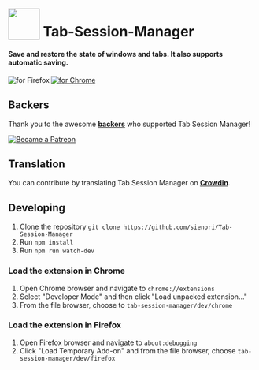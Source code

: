 # <sub><img src="/src/icons/icon.svg" width=64px height=64px></sub> Tab-Session-Manager

#### Save and restore the state of windows and tabs. It also supports automatic saving.

[<img src="https://addons.cdn.mozilla.net/static/img/addons-buttons/AMO-button_1.png" align="left" alt="for Firefox">](https://addons.mozilla.org/firefox/addon/tab-session-manager/)

[<img src="https://developer.chrome.com/webstore/images/ChromeWebStore_BadgeWBorder_v2_206x58.png" alt="for Chrome">](
https://chrome.google.com/webstore/detail/tab-session-manager/iaiomicjabeggjcfkbimgmglanimpnae/)

## Backers
Thank you to the awesome **[backers](https://github.com/sienori/Tab-Session-Manager/blob/master/BACKERS.md)** who supported Tab Session Manager!

[<img src="https://c5.patreon.com/external/logo/become_a_patron_button.png" alt="Became a Patreon">](https://www.patreon.com/sienori)

## Translation
You can contribute by translating Tab Session Manager on **[Crowdin](https://crowdin.com/project/tab-session-manager)**.

## Developing
1. Clone the repository `git clone https://github.com/sienori/Tab-Session-Manager`
2. Run `npm install`
3. Run `npm run watch-dev`
### Load the extension in Chrome
1. Open Chrome browser and navigate to `chrome://extensions`
2. Select "Developer Mode" and then click "Load unpacked extension..."
3. From the file browser, choose to `tab-session-manager/dev/chrome`
### Load the extension in Firefox
1. Open Firefox browser and navigate to `about:debugging`
2. Click "Load Temporary Add-on" and from the file browser, choose `tab-session-manager/dev/firefox`
